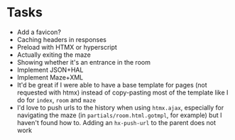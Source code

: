 # Tasks
* Add a favicon?
* Caching headers in responses
* Preload with HTMX or hyperscript
* Actually exiting the maze
* Showing whether it's an entrance in the room
* Implement JSON+HAL
* Implement Maze+XML
* It'd be great if I were able to have a base template for pages (not requested with htmx) instead of copy-pasting most of the template like I do for `index`, `room` and `maze`
* I'd love to push urls to the history when using `htmx.ajax`, especially for navigating the maze (in `partials/room.html.gotmpl`, for example) but I haven't found how to. Adding an `hx-push-url` to the parent does not work
